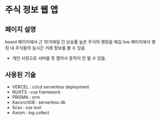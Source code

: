 # 주식 정보 웹 앱

## 페이지 설명

board 페이지에서 근 10거래일 간 상승률 높은 주식의 랭킹을 매김
live 페이지에서 랭킹 내 주식들의 실시간 거래 정보를 볼 수 있음

- 개인 사정으로 서버를 못 열어서 동작이 안 될 수 있음.

## 사용된 기술

- VERCEL : ci/cd serverless deployment
- NUXT3 : vue framework
- PRISMA : orm
- KacorchDB : serverless db
- Scss : css tool
- Axiom : log collect
